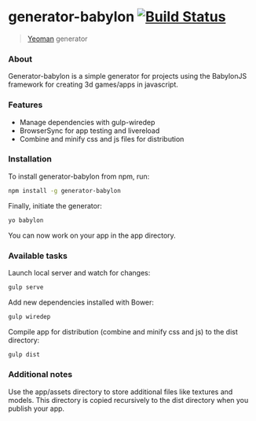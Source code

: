 # generator-babylon [![Build Status](https://secure.travis-ci.org/jakubbilko/generator-babylon.png?branch=master)](https://travis-ci.org/jakubbilko/generator-babylon)

> [Yeoman](http://yeoman.io) generator

### About

Generator-babylon is a simple generator for projects using the BabylonJS framework for creating 3d games/apps in javascript.

### Features
* Manage dependencies with gulp-wiredep
* BrowserSync for app testing and livereload
* Combine and minify css and js files for distribution

### Installation

To install generator-babylon from npm, run:

```bash
npm install -g generator-babylon
```

Finally, initiate the generator:

```bash
yo babylon
```

You can now work on your app in the app directory.

### Available tasks

Launch local server and watch for changes:

```bash
gulp serve
```

Add new dependencies installed with Bower:

```bash
gulp wiredep
```

Compile app for distribution (combine and minify css and js) to the dist directory:

```bash
gulp dist
```

### Additional notes

Use the app/assets directory to store additional files like textures and models. This directory is copied recursively to the dist directory when you publish your app.